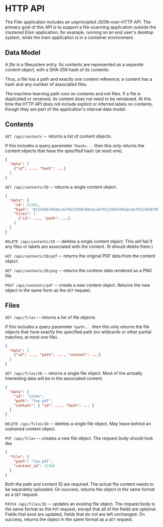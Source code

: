# HTTP API

The Filer application includes an unprincipled JSON-over-HTTP API.  The
primary goal of this API is to support a file-scanning application outside
the clustered Elixir application; for example, running on an end user's
desktop system, while the main application is in a container environment.

## Data Model

A _file_ is a filesystem entry.  Its contents are represented as a separate
_content_ object, with a SHA-256 hash of its contents.

Thus, a file has a path and exactly one content reference; a content has a
hash and any number of associated files.

The machine-learning path runs on contents and not files.  If a file is
duplicated or renamed, its content does not need to be reindexed.  At this
time the HTTP API does not include explicit or inferred labels on contents,
though they are part of the application's internal data model.

## Contents

`GET /api/contents` -- returns a list of content objects.

If this includes a query parameter `?hash=...` then this only returns the
content objects that have the specified hash (at most one).

```json
{
  "data": [
    {"id": ..., "hash": ...}
  ]
}
```

`GET /api/contents/ID` -- returns a single content object.

```json
{
  "data": {
    "id": 12345,
    "hash": "0123456789abcdef0123456789abcdef0123456789abcdef0123456789abcdef",
    "files": [
      {"id": ..., "path": ...}
    ]
  }
}
```

`DELETE /api/contents/ID` -- deletes a single content object.  This will fail
if any files or labels are associated with the content.  (It should delete
them.)

`GET /api/contents/ID/pdf` -- returns the original PDF data from the content
object.

`GET /api/contents/ID/png` -- returns the contenn data rendered as a PNG
file.

`POST /api/contents/pdf` -- create a new content object.  Returns the new
object in the same form as the `GET` request.

## Files

`GET /api/files` -- returns a list of file objects.

If this includes a query parameter `?path...` then this only returns the
file objects that have exactly the specified path (no wildcards or other
partial matches; at most one file).

```json
{
  "data": [
    {"id": ..., "path": ..., "content": ...}
  ]
}
```

`GET /api/files/ID` -- returns a single file object.  Most of the actually
interesting data will be in the associated content.

```json
{
  "data": {
    "id": "12345",
    "path": "foo.pdf",
    "content": { "id": ..., "hash": ... }
  }
}
```

`DELETE /api/files/ID` -- deletes a single file object.  May leave behind
an orphaned content object.

`PUT /api/files` -- creates a new file object.  The request body should look
like

```json
{
  "file": {
    "path": "foo.pdf",
    "content_id": 12345
  }
}
```

Both the path and content ID are required.  The actual file content needs to
be separately uploaded.  On success, returns the object in the same format as
a `GET` request.

`PATCH /api/files/ID` -- updates an existing file object.  The request body
is the same format as the `PUT` request, except that all of the fields are
optional.  Fields that exist are updated, fields that do not are left
unchanged.  On success, returns the object in the same format as a `GET`
request.
